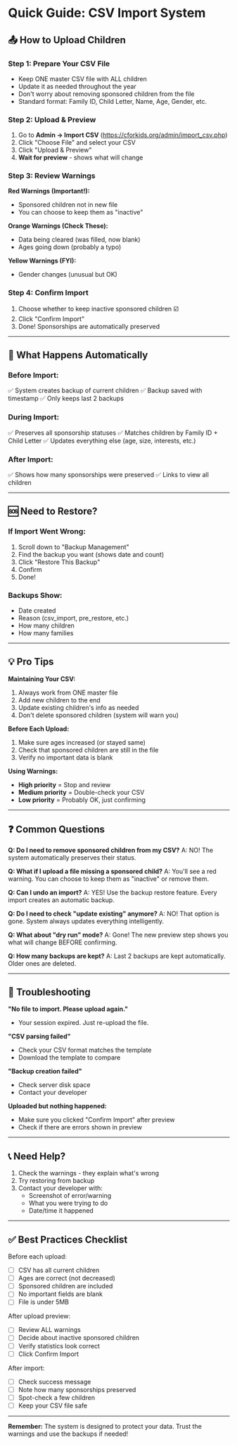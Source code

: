 # Quick Guide: CSV Import System

## 📤 How to Upload Children

### Step 1: Prepare Your CSV File
- Keep ONE master CSV file with ALL children
- Update it as needed throughout the year
- Don't worry about removing sponsored children from the file
- Standard format: Family ID, Child Letter, Name, Age, Gender, etc.

### Step 2: Upload & Preview
1. Go to **Admin → Import CSV** (https://cforkids.org/admin/import_csv.php)
2. Click "Choose File" and select your CSV
3. Click "Upload & Preview"
4. **Wait for preview** - shows what will change

### Step 3: Review Warnings
**Red Warnings (Important!):**
- Sponsored children not in new file
- You can choose to keep them as "inactive"

**Orange Warnings (Check These):**
- Data being cleared (was filled, now blank)
- Ages going down (probably a typo)

**Yellow Warnings (FYI):**
- Gender changes (unusual but OK)

### Step 4: Confirm Import
1. Choose whether to keep inactive sponsored children ☑️
2. Click "Confirm Import"
3. Done! Sponsorships are automatically preserved

---

## 🔄 What Happens Automatically

### Before Import:
✅ System creates backup of current children
✅ Backup saved with timestamp
✅ Only keeps last 2 backups

### During Import:
✅ Preserves all sponsorship statuses
✅ Matches children by Family ID + Child Letter
✅ Updates everything else (age, size, interests, etc.)

### After Import:
✅ Shows how many sponsorships were preserved
✅ Links to view all children

---

## 🆘 Need to Restore?

### If Import Went Wrong:
1. Scroll down to "Backup Management"
2. Find the backup you want (shows date and count)
3. Click "Restore This Backup"
4. Confirm
5. Done!

### Backups Show:
- Date created
- Reason (csv_import, pre_restore, etc.)
- How many children
- How many families

---

## 💡 Pro Tips

**Maintaining Your CSV:**
1. Always work from ONE master file
2. Add new children to the end
3. Update existing children's info as needed
4. Don't delete sponsored children (system will warn you)

**Before Each Upload:**
1. Make sure ages increased (or stayed same)
2. Check that sponsored children are still in the file
3. Verify no important data is blank

**Using Warnings:**
- **High priority** = Stop and review
- **Medium priority** = Double-check your CSV
- **Low priority** = Probably OK, just confirming

---

## ❓ Common Questions

**Q: Do I need to remove sponsored children from my CSV?**
A: NO! The system automatically preserves their status.

**Q: What if I upload a file missing a sponsored child?**
A: You'll see a red warning. You can choose to keep them as "inactive" or remove them.

**Q: Can I undo an import?**
A: YES! Use the backup restore feature. Every import creates an automatic backup.

**Q: Do I need to check "update existing" anymore?**
A: NO! That option is gone. System always updates everything intelligently.

**Q: What about "dry run" mode?**
A: Gone! The new preview step shows you what will change BEFORE confirming.

**Q: How many backups are kept?**
A: Last 2 backups are kept automatically. Older ones are deleted.

---

## 🚨 Troubleshooting

**"No file to import. Please upload again."**
- Your session expired. Just re-upload the file.

**"CSV parsing failed"**
- Check your CSV format matches the template
- Download the template to compare

**"Backup creation failed"**
- Check server disk space
- Contact your developer

**Uploaded but nothing happened:**
- Make sure you clicked "Confirm Import" after preview
- Check if there are errors shown in preview

---

## 📞 Need Help?

1. Check the warnings - they explain what's wrong
2. Try restoring from backup
3. Contact your developer with:
   - Screenshot of error/warning
   - What you were trying to do
   - Date/time it happened

---

## ✅ Best Practices Checklist

Before each upload:
- [ ] CSV has all current children
- [ ] Ages are correct (not decreased)
- [ ] Sponsored children are included
- [ ] No important fields are blank
- [ ] File is under 5MB

After upload preview:
- [ ] Review ALL warnings
- [ ] Decide about inactive sponsored children
- [ ] Verify statistics look correct
- [ ] Click Confirm Import

After import:
- [ ] Check success message
- [ ] Note how many sponsorships preserved
- [ ] Spot-check a few children
- [ ] Keep your CSV file safe

---

**Remember:** The system is designed to protect your data. Trust the warnings and use the backups if needed!
